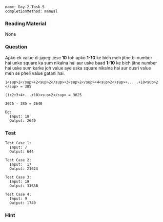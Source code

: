 ```ngMeta
name: Day-2-Task-5
completionMethod: manual
```

### Reading Material
None

### Question
Apko ek value di jayegi jese **10** toh apko **1-10** ke bich meh jitne bi number hai unke square ka sum nikalna hai aur uske baad **1-10** ke bich jitne number hai uske sum karke joh value aye uska square nikalna hai aur
dusri value meh se pheli value gatani hai.

`1<sup>2</sup>+2<sup>2</sup>+3<sup>2</sup>+4<sup>2</sup>+.....+10<sup>2</sup> = 385`

`(1+2+3+4+...+10)<sup>2</sup> = 3025`

`3025 - 385 = 2640`

```
Eg:
  Input: 10
  Output: 2640
```

### Test
```
Test Case 1:
  Input: 7
  Output: 644
```

```
Test Case 2:
  Input:  17
  Output: 21624
```

```
Test Case 3:
  Input: 19
  Output: 33630
```

```
Test Case 4:
  Input: 9
  Output: 1740
```

### Hint
